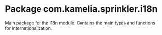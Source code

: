 # Package com.kamelia.sprinkler.i18n

Main package for the i18n module. Contains the main types and functions for internationalization.
